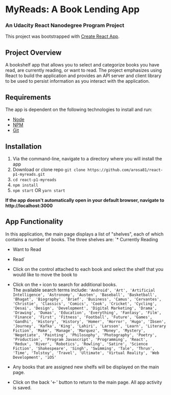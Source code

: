 # MyReads: A Book Lending App
### An Udacity React Nanodegree Program Project

This project was bootstrapped with [Create React App](https://github.com/facebookincubator/create-react-app).

## Project Overview

 A bookshelf app that allows you to select and categorize books you have read, are currently reading, or want to read. The project emphasizes using React to build the application and provides an API server and client library to be used to persist information as you interact with the application.

## Requirements

The app is dependent on the following technologies to install and run:
* [Node](https://nodejs.org/en/download/)
* [NPM](https://www.npmjs.com/package/npm)
* [Git](https://help.github.com/articles/set-up-git/)

## Installation
1. Via the command-line, navigate to a directory where you will install the app
1. Download or clone repo `git clone https://github.com/arosa81/react-p1-myreads.git`
1. `cd react-p1-myreads`
1. `npm install`
1. `npm start` OR `yarn start`

**If the app doesn't automatically open in your default browser, navigate to http://localhost:3000**

## App Functionality
In this application, the main page displays a list of "shelves", each of which contains a number of books. The three shelves are:
  `* Currently Reading
   * Want to Read
   * Read`

* Click on the control attached to each book and select the shelf that you would like to move the book to
* Click on the `+` icon to search for additional books.<br>
  The available search terms include:
    `'Android', 'Art', 'Artificial Intelligence', 'Astronomy', 'Austen', 'Baseball', 'Basketball', 'Bhagat', 'Biography', 'Brief', 'Business', 'Camus', 'Cervantes', 'Christie', 'Classics', 'Comics', 'Cook', 'Cricket', 'Cycling', 'Desai', 'Design', 'Development', 'Digital Marketing', 'Drama', 'Drawing', 'Dumas', 'Education', 'Everything', 'Fantasy', 'Film', 'Finance', 'First', 'Fitness', 'Football', 'Future', 'Games', 'Gandhi', 'History', 'History', 'Homer', 'Horror', 'Hugo', 'Ibsen', 'Journey', 'Kafka', 'King', 'Lahiri', 'Larsson', 'Learn', 'Literary Fiction', 'Make', 'Manage', 'Marquez', 'Money', 'Mystery', 'Negotiate', 'Painting', 'Philosophy', 'Photography', 'Poetry', 'Production', 'Program Javascript', 'Programming', 'React', 'Redux', 'River', 'Robotics', 'Rowling', 'Satire', 'Science Fiction', 'Shakespeare', 'Singh', 'Swimming', 'Tale', 'Thrun', 'Time', 'Tolstoy', 'Travel', 'Ultimate', 'Virtual Reality', 'Web Development', 'iOS'`
* Any books that are assigned new shelfs will be displayed on the main page.
* Click on the back '<-' button to return to the main page. All app activity is saved.
